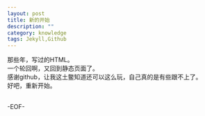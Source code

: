 ```yaml
---
layout: post
title: 新的开始
description: ""
category: knowledge
tags: Jekyll,Github
---
```

那些年，写过的HTML。<br>
一个轮回啊，又回到静态页面了。<br>
感谢github，让我这土鳖知道还可以这么玩，自己真的是有些跟不上了。<br>
好吧，重新开始。<br><br>

-EOF-
